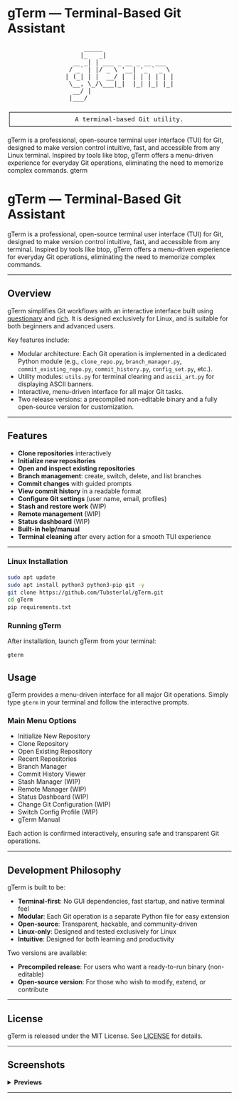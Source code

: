 # gTerm — Terminal-Based Git Assistant

<div align="center">

<pre>
     _____                   
    |_   _|                  
  __ _| | ___ _ __ _ __ ___  
 / _` | |/ _ \ '__| '_ ` _ \ 
| (_| | |  __/ |  | | | | | |
 \__, \_/\___|_|  |_| |_| |_|
  __/ |                      
 |___/                       

┌─────────────────────────────────────────────────────────────┐
│                 A terminal-based Git utility.               │
└─────────────────────────────────────────────────────────────┘
</pre>
</div>

gTerm is a professional, open-source terminal user interface (TUI) for Git, designed to make version control intuitive, fast, and accessible from any Linux terminal. Inspired by tools like btop, gTerm offers a menu-driven experience for everyday Git operations, eliminating the need to memorize complex commands.
gterm

# gTerm — Terminal-Based Git Assistant

gTerm is a professional, open-source terminal user interface (TUI) for Git, designed to make version control intuitive, fast, and accessible from any terminal. Inspired by tools like btop, gTerm offers a menu-driven experience for everyday Git operations, eliminating the need to memorize complex commands.

---

## Overview

gTerm simplifies Git workflows with an interactive interface built using [questionary](https://pypi.org/project/questionary/) and [rich](https://pypi.org/project/rich/). It is designed exclusively for Linux, and is suitable for both beginners and advanced users.

Key features include:
- Modular architecture: Each Git operation is implemented in a dedicated Python module (e.g., `clone_repo.py`, `branch_manager.py`, `commit_existing_repo.py`, `commit_history.py`, `config_set.py`, etc.).
- Utility modules: `utils.py` for terminal clearing and `ascii_art.py` for displaying ASCII banners.
- Interactive, menu-driven interface for all major Git tasks.
- Two release versions: a precompiled non-editable binary and a fully open-source version for customization.

---

## Features

- **Clone repositories** interactively
- **Initialize new repositories**
- **Open and inspect existing repositories**
- **Branch management**: create, switch, delete, and list branches
- **Commit changes** with guided prompts
- **View commit history** in a readable format
- **Configure Git settings** (user name, email, profiles)
- **Stash and restore work** (WIP)
- **Remote management** (WIP)
- **Status dashboard** (WIP)
- **Built-in help/manual**
- **Terminal cleaning** after every action for a smooth TUI experience

---


### Linux Installation
```bash
sudo apt update
sudo apt install python3 python3-pip git -y
git clone https://github.com/Tubsterlol/gTerm.git
cd gTerm
pip requirements.txt
```
### Running gTerm
After installation, launch gTerm from your terminal:
```bash
gterm
```

## Usage

gTerm provides a menu-driven interface for all major Git operations. Simply type `gterm` in your terminal and follow the interactive prompts.

### Main Menu Options
- Initialize New Repository
- Clone Repository
- Open Existing Repository
- Recent Repositories
- Branch Manager
- Commit History Viewer
- Stash Manager (WIP)
- Remote Manager (WIP)
- Status Dashboard (WIP)
- Change Git Configuration (WIP)
- Switch Config Profile (WIP)
- gTerm Manual

Each action is confirmed interactively, ensuring safe and transparent Git operations.

---

## Development Philosophy


gTerm is built to be:
- **Terminal-first**: No GUI dependencies, fast startup, and native terminal feel
- **Modular**: Each Git operation is a separate Python file for easy extension
- **Open-source**: Transparent, hackable, and community-driven
- **Linux-only**: Designed and tested exclusively for Linux
- **Intuitive**: Designed for both learning and productivity

Two versions are available:
- **Precompiled release**: For users who want a ready-to-run binary (non-editable)
- **Open-source version**: For those who wish to modify, extend, or contribute

---

## License

gTerm is released under the MIT License. See [LICENSE](LICENSE) for details.

---

## Screenshots

<details>
  <summary><strong>Previews</strong></summary>
  
  ![Menu](previews/1-screenshot.png)
  ![Init](previews/2-screenshot.png)
  ![Clone](previews/3-screenshot.png)
  ![OpenExisting](previews/4-screenshot.png)
  ![Branch](previews/5-screenshot.png)
</details>

---
